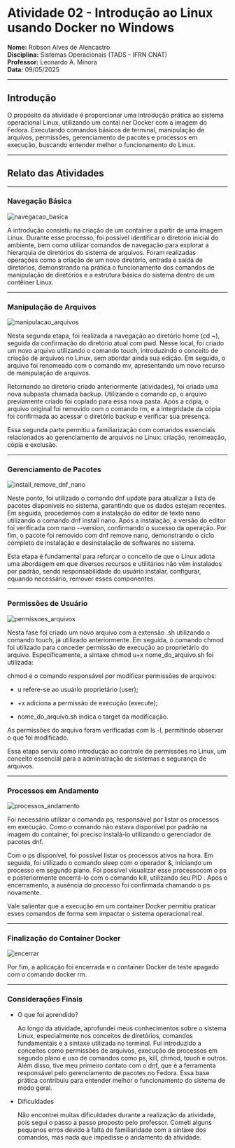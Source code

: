 

# Atividade 02 - Introdução ao Linux usando Docker no Windows

**Nome:** Robson Alves de Alencastro  
**Disciplina:** Sistemas Operacionais (TADS - IFRN CNAT)  
**Professor:** Leonardo A. Minora  
**Data:** 09/05/2025

---

## Introdução

O propósito da atividade é proporcionar uma introdução prática ao sistema operacional Linux, utilizando um contai ner Docker com a imagem do Fedora. Executando comandos básicos de terminal, manipulação de arquivos, permissões, gerenciamento de pacotes e processos em execução, buscando entender melhor o funcionamento do Linux.

---

## Relato das Atividades

---

### Navegação Básica
![navegacao_basica](https://github.com/user-attachments/assets/b78b4aaf-50a0-46b8-bb79-9a9a7aade4dd)

A introdução consistiu na criação de um container a partir de uma imagem Linux. Durante esse processo, foi possível identificar o diretório inicial do ambiente, bem como utilizar comandos de navegação para explorar a hierarquia de diretórios do sistema de arquivos. Foram realizadas operações como a criação de um novo diretório, entrada e saída de diretórios, demonstrando na prática o funcionamento dos comandos de manipulação de diretórios e a estrutura básica do sistema dentro de um contêiner Linux.

---
### Manipulação de Arquivos
![manipulacao_arquivos](https://github.com/user-attachments/assets/539d0343-1bf1-4b59-9753-93d5f6bd16f6)

Nesta segunda etapa, foi realizada a navegação ao diretório home (cd ~), seguida da confirmação do diretório atual com pwd. Nesse local, foi criado um novo arquivo utilizando o comando touch, introduzindo o conceito de criação de arquivos no Linux, sem abordar ainda sua edição. Em seguida, o arquivo foi renomeado com o comando mv, apresentando um novo recurso de manipulação de arquivos.

Retornando ao diretório criado anteriormente (atividades), foi criada uma nova subpasta chamada backup. Utilizando o comando cp, o arquivo previamente criado foi copiado para essa nova pasta. Após a cópia, o arquivo original foi removido com o comando rm, e a integridade da cópia foi confirmada ao acessar o diretório backup e verificar sua presença.

Essa segunda parte permitiu a familiarização com comandos essenciais relacionados ao gerenciamento de arquivos no Linux: criação, renomeação, cópia e exclusão.

---

### Gerenciamento de Pacotes
![install_remove_dnf_nano](https://github.com/user-attachments/assets/2d7edc98-4798-4b1b-aa8f-7e132a299b33)

Neste ponto, foi utilizado o comando dnf update para atualizar a lista de pacotes disponíveis no sistema, garantindo que os dados estejam recentes. Em seguida, procedemos com a  instalação do editor de texto nano utilizando o comando dnf install nano. Após a instalação, a versão do editor foi verificada com nano --version, confirmando o sucesso da operação. Por fim, o pacote foi removido com dnf remove nano, demonstrando o ciclo completo de instalação e desinstalação de softwares no sistema.

Esta etapa é fundamental para reforçar o conceito de que o Linux adota uma abordagem em que diversos recursos e utilitários não vêm instalados por padrão, sendo responsabilidade do usuário instalar, configurar, equando necessário, remover esses componentes.

---

### Permissões de Usuário
![permissoes_arquivos](https://github.com/user-attachments/assets/a72509f3-63af-4e0a-bb82-7bcd67cca2bd)

Nesta fase foi criado um novo arquivo com a extensão .sh utilizando o comando touch, já utilizado anteriormente. Em seguida, o comando chmod foi utilizado para conceder permissão de execução ao proprietário do arquivo. Especificamente, a sintaxe chmod u+x nome_do_arquivo.sh foi utilizada:

chmod é o comando responsável por modificar permissões de arquivos:

* u refere-se ao usuário proprietário (user);

* +x adiciona a permissão de execução (execute);

* nome_do_arquivo.sh indica o target da modificação.

As permissões do arquivo foram verificadas com ls -l, permitindo observar o que foi modificado.

Essa etapa serviu como introdução ao controle de permissões no Linux, um conceito essencial para a administração de sistemas e segurança de arquivos.

---

### Processos em Andamento
![processos_andamento](https://github.com/user-attachments/assets/812c4afa-d75d-4369-9820-e99a21d4368a)

Foi necessário utilizar o comando ps, responsável por listar os processos em execução. Como o comando não estava disponível por padrão na imagem do container, foi preciso instalá-lo utilizando o gerenciador de pacotes dnf.

Com o ps disponível, foi possível listar os processos ativos na hora. Em seguida, foi utilizado o comando sleep com o operador &, iniciando um processo em segundo plano. Foi possível visualizar esse processocom o ps e posteriormente encerrá-lo com o comando kill, utilizando seu PID . Após o encerramento, a ausência do processo foi confirmada chamando o ps novamente.

 Vale salientar que a execução em um container Docker permitiu praticar esses comandos de forma sem impactar o sistema operacional real.

 ---

 ### Finalização do Container Docker
![encerrar](https://github.com/user-attachments/assets/65a117a5-6ced-4394-a7f6-d8c5675aac00)

Por fim, a aplicação foi encerrada e o container Docker de teste apagado com o comando docker rm.

---

### Considerações Finais

* O que foi aprendido?

  Ao longo da atividade, aprofundei meus conhecimentos sobre o sistema Linux, especialmente nos conceitos de diretórios, comandos fundamentais e a sintaxe utilizada no terminal. Fui introduzido a conceitos como permissões de arquivos, execução de processos em segundo plano e uso de comandos como ps, kill, chmod, touch e outros. Além disso, tive meu primeiro contato com o dnf, que é a ferramenta responsável pelo gerenciamento de pacotes no Fedora. Essa base prática contribuiu para entender melhor o funcionamento do sistema de modo geral.

* Dificuldades

  Não encontrei muitas dificuldades durante a realização da atividade, pois segui o passo a passo proposto pelo professor. Cometi alguns pequenos erros devido à falta de familiaridade com a sintaxe dos comandos, mas nada que impedisse o andamento da atividade.






 











